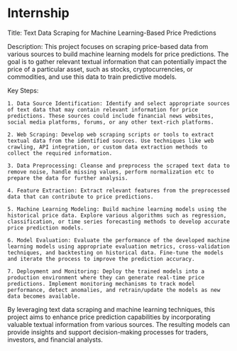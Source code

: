 # Internship

Title: Text Data Scraping for Machine Learning-Based Price Predictions

Description:
This project focuses on scraping price-based data from various sources to build machine learning models for price predictions. The goal is to gather relevant textual information that can potentially impact the price of a particular asset, such as stocks, cryptocurrencies, or commodities, and use this data to train predictive models.

Key Steps:

	1. Data Source Identification: Identify and select appropriate sources of text data that may contain relevant information for price predictions. These sources could include financial news websites, social media platforms, forums, or any other text-rich platforms.

	2. Web Scraping: Develop web scraping scripts or tools to extract textual data from the identified sources. Use techniques like web crawling, API integration, or custom data extraction methods to collect the required information.

	3. Data Preprocessing: Cleanse and preprocess the scraped text data to remove noise, handle missing values, perform normalization etc to prepare the data for further analysis.

	4. Feature Extraction: Extract relevant features from the preprocessed data that can contribute to price predictions.

	5. Machine Learning Modeling: Build machine learning models using the historical price data. Explore various algorithms such as regression, classification, or time series forecasting methods to develop accurate price prediction models.

	6. Model Evaluation: Evaluate the performance of the developed machine learning models using appropriate evaluation metrics, cross-validation techniques, and backtesting on historical data. Fine-tune the models and iterate the process to improve the prediction accuracy.

	7. Deployment and Monitoring: Deploy the trained models into a production environment where they can generate real-time price predictions. Implement monitoring mechanisms to track model performance, detect anomalies, and retrain/update the models as new data becomes available.

By leveraging text data scraping and machine learning techniques, this project aims to enhance price prediction capabilities by incorporating valuable textual information from various sources. The resulting models can provide insights and support decision-making processes for traders, investors, and financial analysts.
